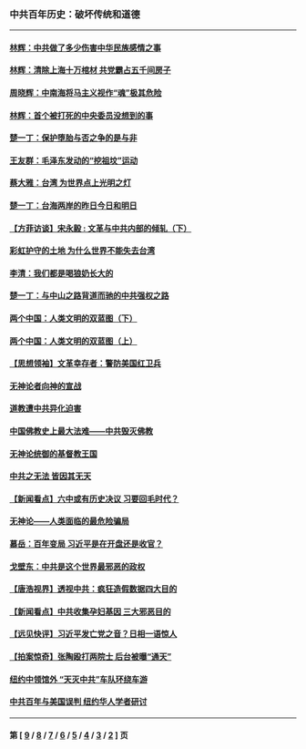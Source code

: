 ### 中共百年历史：破坏传统和道德
---
#### [林辉：中共做了多少伤害中华民族感情之事](../../pages/nf1176114/n14070968.md?10130430) 
#### [林辉：清除上海十万棺材 共党霸占五千间房子](../../pages/nf1176114/n14033735.md?10130430) 
#### [周晓辉：中南海将马主义视作“魂”极其危险](../../pages/nf1176114/n14026892.md?10130430) 
#### [林辉：首个被打死的中央委员没想到的事](../../pages/nf1176114/n13987400.md?10130430) 
#### [楚一丁：保护堕胎与否之争的是与非](../../pages/nf1176114/n13815642.md?10130430) 
#### [王友群：毛泽东发动的“挖祖坟”运动](../../pages/nf1176114/n13723639.md?10130430) 
#### [蔡大雅：台湾 为世界点上光明之灯](../../pages/nf1176114/n13531530.md?10130430) 
#### [楚一丁：台海两岸的昨日今日和明日](../../pages/nf1176114/n13531468.md?10130430) 
#### [【方菲访谈】宋永毅 : 文革与中共内部的倾轧（下）](../../pages/nf1176114/n13486836.md?10130430) 
#### [彩虹护守的土地 为什么世界不能失去台湾](../../pages/nf1176114/n13476849.md?10130430) 
#### [李清：我们都是喝狼奶长大的](../../pages/nf1176114/n13471478.md?10130430) 
#### [楚一丁：与中山之路背道而驰的中共强权之路](../../pages/nf1176114/n13437270.md?10130430) 
#### [两个中国：人类文明的双蓝图（下）](../../pages/nf1176114/n13423132.md?10130430) 
#### [两个中国：人类文明的双蓝图（上）](../../pages/nf1176114/n13422687.md?10130430) 
#### [【思想领袖】文革幸存者：警防美国红卫兵](../../pages/nf1176114/n13339289.md?10130430) 
#### [无神论者向神的宣战](../../pages/nf1176114/n13281535.md?10130430) 
#### [道教遭中共异化迫害](../../pages/nf1176114/n13281463.md?10130430) 
#### [中国佛教史上最大法难——中共毁灭佛教](../../pages/nf1176114/n13281397.md?10130430) 
#### [无神论统御的基督教王国](../../pages/nf1176114/n13281280.md?10130430) 
#### [中共之无法 皆因其无天](../../pages/nf1176114/n13281088.md?10130430) 
#### [【新闻看点】六中或有历史决议 习要回毛时代？](../../pages/nf1176114/n13222895.md?10130430) 
#### [无神论——人类面临的最危险骗局](../../pages/nf1176114/n13196137.md?10130430) 
#### [慕岳：百年变局 习近平是在开盘还是收官？](../../pages/nf1176114/n13206516.md?10130430) 
#### [戈壁东：中共是这个世界最邪恶的政权](../../pages/nf1176114/n13085641.md?10130430) 
#### [【唐浩视界】透视中共：疯狂造假数据四大目的](../../pages/nf1176114/n13080590.md?10130430) 
#### [【新闻看点】中共收集孕妇基因 三大邪恶目的](../../pages/nf1176114/n13077182.md?10130430) 
#### [【远见快评】习近平发亡党之音？日相一语惊人](../../pages/nf1176114/n13074809.md?10130430) 
#### [【拍案惊奇】张陶殴打两院士 后台被曝“通天”](../../pages/nf1176114/n13070496.md?10130430) 
#### [纽约中领馆外 “天灭中共”车队环绕车游](../../pages/nf1176114/n13070693.md?10130430) 
#### [中共百年与美国误判 纽约华人学者研讨](../../pages/nf1176114/n13067969.md?10130430) 

---
#### 第 [ [9](./9.md?10130430) / [8](./8.md?10130430) / [7](./7.md?10130430) / [6](./6.md?10130430) / [5](./5.md?10130430) / [4](./4.md?10130430) / [3](./3.md?10130430) / [2](./2.md?10130430) ] 页
